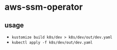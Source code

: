 # aws-ssm-operator

## usage

* `kustomize build k8s/dev > k8s/dev/out/dev.yaml`
* `kubectl apply -f k8s/dev/out/dev.yaml`